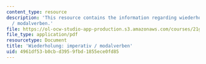 ```yaml
---
content_type: resource
description: 'This resource contains the information regarding wiederholung: imperativ
  / modalverben.'
file: https://ol-ocw-studio-app-production.s3.amazonaws.com/courses/21g-401-german-i-fall-2008/4961df53b0cbd3959fbd1855ece0fd85_MIT21G_401F08_imperativ.pdf
file_type: application/pdf
resourcetype: Document
title: 'Wiederholung: imperativ / modalverben'
uid: 4961df53-b0cb-d395-9fbd-1855ece0fd85
---
```

